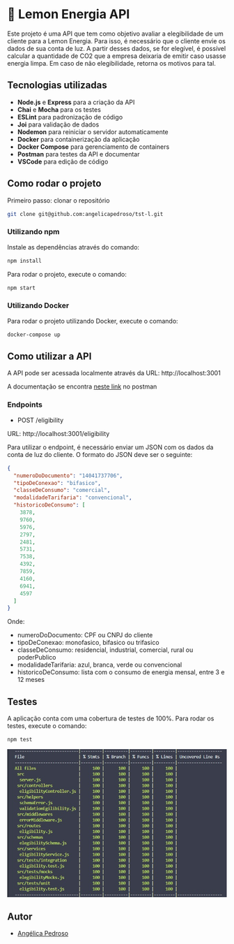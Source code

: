 # 🍋 Lemon Energia API

Este projeto é uma API que tem como objetivo avaliar a elegibilidade de um cliente para a Lemon Energia. Para isso, é necessário que o cliente envie os dados de sua conta de luz. A partir desses dados, se for elegível, é possível calcular a quantidade de CO2 que a empresa deixaria de emitir caso usasse energia limpa. Em caso de não elegibilidade, retorna os motivos para tal.

## Tecnologias utilizadas

- **Node.js** e **Express** para a criação da API
- **Chai** e **Mocha** para os testes
- **ESLint** para padronização de código
- **Joi** para validação de dados
- **Nodemon** para reiniciar o servidor automaticamente
- **Docker** para containerização da aplicação
- **Docker Compose** para gerenciamento de containers
- **Postman** para testes da API e documentar
- **VSCode** para edição de código

## Como rodar o projeto

Primeiro passo: clonar o repositório

```bash
git clone git@github.com:angelicapedroso/tst-l.git
```

### Utilizando npm

Instale as dependências através do comando:

```bash
npm install
```

Para rodar o projeto, execute o comando:

```bash
npm start
```

### Utilizando Docker

Para rodar o projeto utilizando Docker, execute o comando:

```bash
docker-compose up
```

## Como utilizar a API

A API pode ser acessada localmente através da URL: http://localhost:3001

A documentação se encontra [neste link](https://documenter.getpostman.com/view/25273663/2s8ZDU64L2) no postman

### Endpoints

- POST /eligibility

URL: http://localhost:3001/eligibility

Para utilizar o endpoint, é necessário enviar um JSON com os dados da conta de luz do cliente. O formato do JSON deve ser o seguinte:

```json
{
  "numeroDoDocumento": "14041737706",
  "tipoDeConexao": "bifasico",
  "classeDeConsumo": "comercial",
  "modalidadeTarifaria": "convencional",
  "historicoDeConsumo": [
    3878,
    9760,
    5976,
    2797,
    2481,
    5731,
    7538,
    4392,
    7859,
    4160,
    6941, 
    4597  
  ]
}
```

Onde:

- numeroDoDocumento: CPF ou CNPJ do cliente
- tipoDeConexao: monofasico, bifasico ou trifasico
- classeDeConsumo: residencial, industrial, comercial, rural ou poderPublico
- modalidadeTarifaria: azul, branca, verde ou convencional
- historicoDeConsumo: lista com o consumo de energia mensal, entre 3 e 12 meses

## Testes

A aplicação conta com uma cobertura de testes de 100%. Para rodar os testes, execute o comando:

```bash
npm test
```

![Testes](./public/testes-lemon-api.jpeg)

## Autor

- [Angélica Pedroso](https://www.linkedin.com/in/angelicapedroso/)
